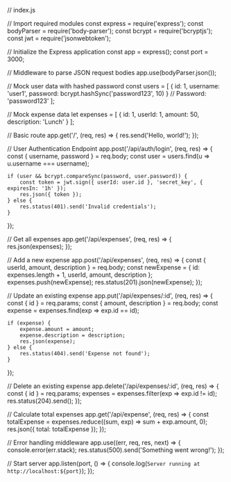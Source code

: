 // index.js

// Import required modules
const express = require('express');
const bodyParser = require('body-parser');
const bcrypt = require('bcryptjs');
const jwt = require('jsonwebtoken');

// Initialize the Express application
const app = express();
const port = 3000;

// Middleware to parse JSON request bodies
app.use(bodyParser.json());

// Mock user data with hashed password
const users = [
    { id: 1, username: 'user1', password: bcrypt.hashSync('password123', 10) } // Password: 'password123'
];

// Mock expense data
let expenses = [
    { id: 1, userId: 1, amount: 50, description: 'Lunch' }
];

// Basic route
app.get('/', (req, res) => {
    res.send('Hello, world!');
});

// User Authentication Endpoint
app.post('/api/auth/login', (req, res) => {
    const { username, password } = req.body;
    const user = users.find(u => u.username === username);
    
    if (user && bcrypt.compareSync(password, user.password)) {
        const token = jwt.sign({ userId: user.id }, 'secret_key', { expiresIn: '1h' });
        res.json({ token });
    } else {
        res.status(401).send('Invalid credentials');
    }
});

// Get all expenses
app.get('/api/expenses', (req, res) => {
    res.json(expenses);
});

// Add a new expense
app.post('/api/expenses', (req, res) => {
    const { userId, amount, description } = req.body;
    const newExpense = { id: expenses.length + 1, userId, amount, description };
    expenses.push(newExpense);
    res.status(201).json(newExpense);
});

// Update an existing expense
app.put('/api/expenses/:id', (req, res) => {
    const { id } = req.params;
    const { amount, description } = req.body;
    const expense = expenses.find(exp => exp.id == id);
    
    if (expense) {
        expense.amount = amount;
        expense.description = description;
        res.json(expense);
    } else {
        res.status(404).send('Expense not found');
    }
});

// Delete an existing expense
app.delete('/api/expenses/:id', (req, res) => {
    const { id } = req.params;
    expenses = expenses.filter(exp => exp.id != id);
    res.status(204).send();
});

// Calculate total expenses
app.get('/api/expense', (req, res) => {
    const totalExpense = expenses.reduce((sum, exp) => sum + exp.amount, 0);
    res.json({ total: totalExpense });
});

// Error handling middleware
app.use((err, req, res, next) => {
    console.error(err.stack);
    res.status(500).send('Something went wrong!');
});

// Start server
app.listen(port, () => {
    console.log(`Server running at http://localhost:${port}`);
});

